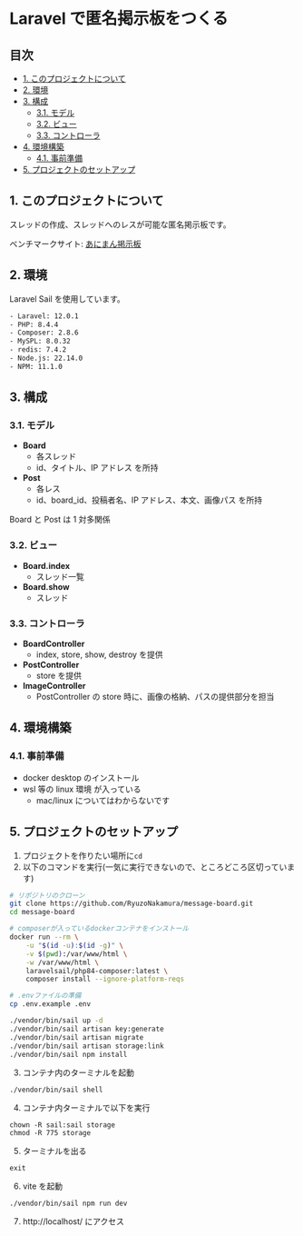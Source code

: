 # Laravel で匿名掲示板をつくる <!-- omit in toc -->

## 目次 <!-- omit in toc -->

- [1. このプロジェクトについて](#1-このプロジェクトについて)
- [2. 環境](#2-環境)
- [3. 構成](#3-構成)
  - [3.1. モデル](#31-モデル)
  - [3.2. ビュー](#32-ビュー)
  - [3.3. コントローラ](#33-コントローラ)
- [4. 環境構築](#4-環境構築)
  - [4.1. 事前準備](#41-事前準備)
- [5. プロジェクトのセットアップ](#5-プロジェクトのセットアップ)

## 1. このプロジェクトについて

スレッドの作成、スレッドへのレスが可能な匿名掲示板です。

ベンチマークサイト: [あにまん掲示板](https://bbs.animanch.com/board/4627358/)

## 2. 環境

Laravel Sail を使用しています。

```bash
- Laravel: 12.0.1
- PHP: 8.4.4
- Composer: 2.8.6
- MySPL: 8.0.32
- redis: 7.4.2
- Node.js: 22.14.0
- NPM: 11.1.0
```

## 3. 構成

### 3.1. モデル

-   **Board**
    -   各スレッド
    -   id、タイトル、IP アドレス を所持
-   **Post**
    -   各レス
    -   id、board_id、投稿者名、IP アドレス、本文、画像パス を所持

Board と Post は 1 対多関係

### 3.2. ビュー

-   **Board.index**
    -   スレッド一覧
-   **Board.show**
    -   スレッド

### 3.3. コントローラ

-   **BoardController**
    -   index, store, show, destroy を提供
-   **PostController**
    -   store を提供
-   **ImageController**
    -   PostController の store 時に、画像の格納、パスの提供部分を担当

## 4. 環境構築

### 4.1. 事前準備

-   docker desktop のインストール
-   wsl 等の linux 環境 が入っている
    -   mac/linux についてはわからないです

## 5. プロジェクトのセットアップ

1. プロジェクトを作りたい場所に`cd`
2. 以下のコマンドを実行(一気に実行できないので、ところどころ区切っています)

```bash
# リポジトリのクローン
git clone https://github.com/RyuzoNakamura/message-board.git
cd message-board

# composerが入っているdockerコンテナをインストール
docker run --rm \
    -u "$(id -u):$(id -g)" \
    -v $(pwd):/var/www/html \
    -w /var/www/html \
    laravelsail/php84-composer:latest \
    composer install --ignore-platform-reqs

# .envファイルの準備
cp .env.example .env

./vendor/bin/sail up -d
./vendor/bin/sail artisan key:generate
./vendor/bin/sail artisan migrate
./vendor/bin/sail artisan storage:link
./vendor/bin/sail npm install
```

3. コンテナ内のターミナルを起動

```
./vendor/bin/sail shell
```

4. コンテナ内ターミナルで以下を実行

```
chown -R sail:sail storage
chmod -R 775 storage
```

5. ターミナルを出る

```
exit
```

6. vite を起動

```
./vendor/bin/sail npm run dev
```

7. http://localhost/ にアクセス
